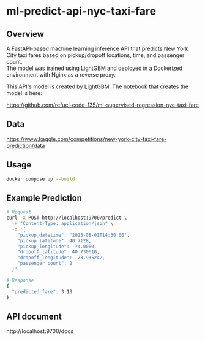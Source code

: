 # ml-predict-api-nyc-taxi-fare

## Overview

A FastAPI-based machine learning inference API that predicts New York City taxi fares based on pickup/dropoff locations, time, and passenger count.  
The model was trained using LightGBM and deployed in a Dockerized environment with Nginx as a reverse proxy.


This API's model is created by LightGBM.
The notebook that creates the model is here:

https://github.com/refuel-code-135/ml-supervised-regression-nyc-taxi-fare

## Data

https://www.kaggle.com/competitions/new-york-city-taxi-fare-prediction/data


## Usage

```bash
docker compose up --build
```

## Example Prediction

```bash
# Request
curl -X POST http://localhost:9700/predict \
  -H "Content-Type: application/json" \
  -d '{
    "pickup_datetime": "2025-08-01T14:30:00",
    "pickup_latitude": 40.7128,
    "pickup_longitude": -74.0060,
    "dropoff_latitude": 40.730610,
    "dropoff_longitude": -73.935242,
    "passenger_count": 2
  }'
```

```bash
# Response
{
  "predicted_fare": 3.13
}
```

## API document

http://localhost:9700/docs
